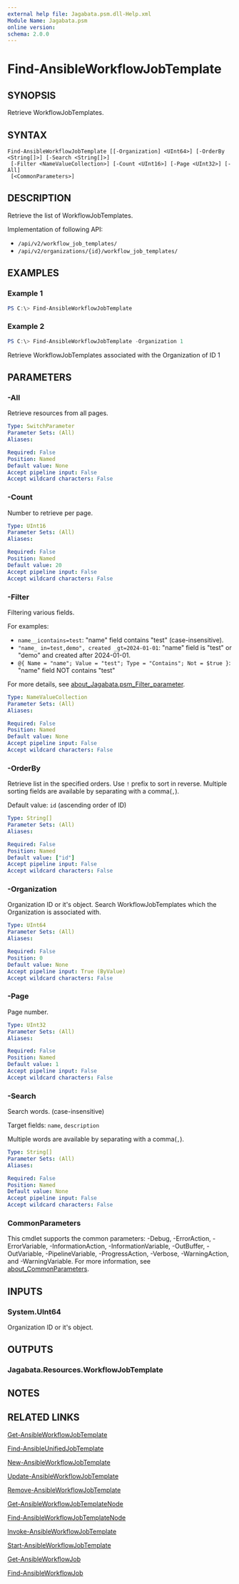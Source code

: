 ```yaml
---
external help file: Jagabata.psm.dll-Help.xml
Module Name: Jagabata.psm
online version:
schema: 2.0.0
---
```


# Find-AnsibleWorkflowJobTemplate

## SYNOPSIS
Retrieve WorkflowJobTemplates.

## SYNTAX

```
Find-AnsibleWorkflowJobTemplate [[-Organization] <UInt64>] [-OrderBy <String[]>] [-Search <String[]>]
 [-Filter <NameValueCollection>] [-Count <UInt16>] [-Page <UInt32>] [-All]
 [<CommonParameters>]
```

## DESCRIPTION
Retrieve the list of WorkflowJobTemplates.

Implementation of following API:  
- `/api/v2/workflow_job_templates/`  
- `/api/v2/organizations/{id}/workflow_job_templates/`

## EXAMPLES

### Example 1
```powershell
PS C:\> Find-AnsibleWorkflowJobTemplate
```

### Example 2
```powershell
PS C:\> Find-AnsibleWorkflowJobTemplate -Organization 1
```

Retrieve WorkflowJobTemplates associated with the Organization of ID 1

## PARAMETERS

### -All
Retrieve resources from all pages.

```yaml
Type: SwitchParameter
Parameter Sets: (All)
Aliases:

Required: False
Position: Named
Default value: None
Accept pipeline input: False
Accept wildcard characters: False
```

### -Count
Number to retrieve per page.

```yaml
Type: UInt16
Parameter Sets: (All)
Aliases:

Required: False
Position: Named
Default value: 20
Accept pipeline input: False
Accept wildcard characters: False
```

### -Filter
Filtering various fields.

For examples:  
- `name__icontains=test`: "name" field contains "test" (case-insensitive).  
- `"name_ in=test,demo", created _gt=2024-01-01`: "name" field is "test" or "demo" and created after 2024-01-01.  
- `@{ Name = "name"; Value = "test"; Type = "Contains"; Not = $true }`: "name" field NOT contains "test"

For more details, see [about_Jagabata.psm_Filter_parameter](about_Jagabata.psm_Filter_parameter.md).

```yaml
Type: NameValueCollection
Parameter Sets: (All)
Aliases:

Required: False
Position: Named
Default value: None
Accept pipeline input: False
Accept wildcard characters: False
```

### -OrderBy
Retrieve list in the specified orders.
Use `!` prefix to sort in reverse.
Multiple sorting fields are available by separating with a comma(`,`).

Default value: `id` (ascending order of ID)

```yaml
Type: String[]
Parameter Sets: (All)
Aliases:

Required: False
Position: Named
Default value: ["id"]
Accept pipeline input: False
Accept wildcard characters: False
```

### -Organization
Organization ID or it's object.
Search WorkflowJobTemplates which the Organization is associated with.

```yaml
Type: UInt64
Parameter Sets: (All)
Aliases:

Required: False
Position: 0
Default value: None
Accept pipeline input: True (ByValue)
Accept wildcard characters: False
```

### -Page
Page number.

```yaml
Type: UInt32
Parameter Sets: (All)
Aliases:

Required: False
Position: Named
Default value: 1
Accept pipeline input: False
Accept wildcard characters: False
```

### -Search
Search words. (case-insensitive)

Target fields: `name`, `description`

Multiple words are available by separating with a comma(`,`).

```yaml
Type: String[]
Parameter Sets: (All)
Aliases:

Required: False
Position: Named
Default value: None
Accept pipeline input: False
Accept wildcard characters: False
```

### CommonParameters
This cmdlet supports the common parameters: -Debug, -ErrorAction, -ErrorVariable, -InformationAction, -InformationVariable, -OutBuffer, -OutVariable, -PipelineVariable, -ProgressAction, -Verbose, -WarningAction, and -WarningVariable. For more information, see [about_CommonParameters](http://go.microsoft.com/fwlink/?LinkID=113216).

## INPUTS

### System.UInt64
Organization ID or it's object.

## OUTPUTS

### Jagabata.Resources.WorkflowJobTemplate
## NOTES

## RELATED LINKS

[Get-AnsibleWorkflowJobTemplate](Get-AnsibleWorkflowJobTemplate.md)

[Find-AnsibleUnifiedJobTemplate](Find-AnsibleUnifiedJobTemplate.md)

[New-AnsibleWorkflowJobTemplate](New-AnsibleWorkflowJobTemplate.md)

[Update-AnsibleWorkflowJobTemplate](Update-AnsibleWorkflowJobTemplate.md)

[Remove-AnsibleWorkflowJobTemplate](Remove-AnsibleWorkflowJobTemplate.md)

[Get-AnsibleWorkflowJobTemplateNode](Get-AnsibleWorkflowJobTemplateNode.md)

[Find-AnsibleWorkflowJobTemplateNode](Find-AnsibleWorkflowJobTemplateNode.md)

[Invoke-AnsibleWorkflowJobTemplate](Invoke-AnsibleWorkflowJobTemplate.md)

[Start-AnsibleWorkflowJobTemplate](Start-AnsibleWorkflowJobTemplate.md)

[Get-AnsibleWorkflowJob](Get-AnsibleWorkflowJob.md)

[Find-AnsibleWorkflowJob](Find-AnsibleWorkflowJob.md)
